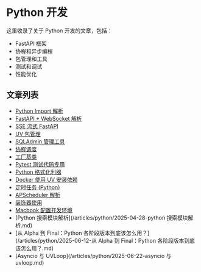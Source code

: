 # Python 开发

这里收录了关于 Python 开发的文章，包括：

- FastAPI 框架
- 协程和异步编程
- 包管理和工具
- 测试和调试
- 性能优化

## 文章列表

- [Python Import 解析](/articles/python/2024-06-23-pythonImport解析.md)
- [FastAPI + WebSocket 解析](/articles/python/2024-07-07-FastApi+WebSocket解析.md)
- [SSE 流式 FastAPI](/articles/python/2025-01-02-SSE流式fastapi.md)
- [UV 包管理](/articles/python/2025-01-03-uv包管理.md)
- [SQLAdmin 管理工具](/articles/python/2025-01-04-sqladmin管理工具.md)
- [协程调度](/articles/python/2025-01-05-协程调度.md)
- [工厂基类](/articles/python/2025-01-14-工厂基类.md)
- [Pytest 测试代码专用](/articles/python/2025-01-26-pytest测试代码专用.md)
- [Python 格式化利器](/articles/python/2025-01-29-python-格式化利器.md)
- [Docker 使用 UV 安装依赖](/articles/python/2025-02-01-docker使用uv安装依赖.md)
- [定时任务 (Python)](/articles/python/2025-03-02-定时任务(python).md)
- [APScheduler 解析](/articles/python/2025-03-03-APScheduler解析.md)
- [装饰器使用](/articles/python/2025-03-15-装饰器使用.md)
- [Macbook 配置开发环境](/articles/python/2025-03-24-Macbook配置开发环境.md)
- [Python 搜索模块解析](/articles/python/2025-04-28-python 搜索模块解析.md)
- [从 Alpha 到 Final：Python 各阶段版本到底该怎么用？](/articles/python/2025-06-12-从 Alpha 到 Final：Python 各阶段版本到底该怎么用？.md)
- [Asyncio 与 UVLoop](/articles/python/2025-06-22-asyncio 与 uvloop.md) 